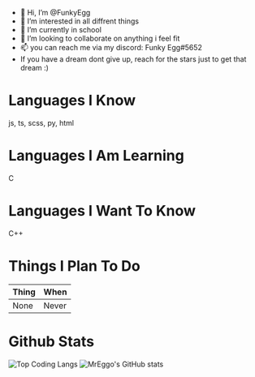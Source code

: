 - 👋 Hi, I’m @FunkyEgg
- 👀 I’m interested in all diffrent things
- 🌱 I’m currently in school
- 💞️ I’m looking to collaborate on anything i feel fit
- 📫 you can reach me via my discord: Funky Egg#5652
- If you have a dream dont give up, reach for the stars just to get that dream :)

# Languages I Know
js, ts, scss, py, html

# Languages I Am Learning
C

# Languages I Want To Know
C++

# Things I Plan To Do
| Thing | When |
| ----- | ---- |
| None | Never |

# Github Stats

![Top Coding Langs](https://github-readme-stats.vercel.app/api/top-langs/?username=FunkyEgg&theme=tokyonight)
![MrEggo's GitHub stats](https://github-readme-stats.vercel.app/api?username=FunkyEgg&count_private=true&theme=tokyonight)
